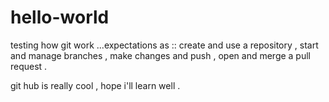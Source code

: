# hello-world
testing how git work ...expectations as :: create and use a repository , start and  manage branches , make changes and push , open and merge a pull request . 

git hub is really cool , hope i'll learn well . 
